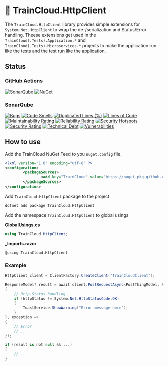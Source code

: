 # 🚆 TrainCloud.HttpClient

The `TrainCloud.HttpClient` library provides simple extensions for `System.Net.HttpClient` to wrap the de-/serialization and Status/Error handling.
Theese extensions get used in the `TrainCloud(.Tests).Application.*` and `TrainCloud(.Tests).Microservices.*` projects to make the application run like the tests and the test run like the application.

## Status

### GitHub Actions
[![SonarQube](https://github.com/traincloud-net/TrainCloud.HttpClient/actions/workflows/sonarqube.yml/badge.svg)](https://github.com/traincloud-net/TrainCloud.HttpClient/actions/workflows/sonarqube.yml) 
[![NuGet](https://github.com/traincloud-net/TrainCloud.HttpClient/actions/workflows/nuget.yml/badge.svg)](https://github.com/traincloud-net/TrainCloud.HttpClient/actions/workflows/nuget.yml) 

### SonarQube
[![Bugs](https://sonarqube.traincloud.dev/api/project_badges/measure?project=TrainCloud.HttpClient&metric=bugs&token=sqb_5644b06561fdd065a59404a694e2a3c684617bec)](https://sonarqube.traincloud.dev/dashboard?id=TrainCloud.HttpClient) 
[![Code Smells](https://sonarqube.traincloud.dev/api/project_badges/measure?project=TrainCloud.HttpClient&metric=code_smells&token=sqb_5644b06561fdd065a59404a694e2a3c684617bec)](https://sonarqube.traincloud.dev/dashboard?id=TrainCloud.HttpClient) 
[![Duplicated Lines (%)](https://sonarqube.traincloud.dev/api/project_badges/measure?project=TrainCloud.HttpClient&metric=duplicated_lines_density&token=sqb_5644b06561fdd065a59404a694e2a3c684617bec)](https://sonarqube.traincloud.dev/dashboard?id=TrainCloud.HttpClient) 
[![Lines of Code](https://sonarqube.traincloud.dev/api/project_badges/measure?project=TrainCloud.HttpClient&metric=ncloc&token=sqb_5644b06561fdd065a59404a694e2a3c684617bec)](https://sonarqube.traincloud.dev/dashboard?id=TrainCloud.HttpClient) 
[![Maintainability Rating](https://sonarqube.traincloud.dev/api/project_badges/measure?project=TrainCloud.HttpClient&metric=sqale_rating&token=sqb_5644b06561fdd065a59404a694e2a3c684617bec)](https://sonarqube.traincloud.dev/dashboard?id=TrainCloud.HttpClient) 
[![Reliability Rating](https://sonarqube.traincloud.dev/api/project_badges/measure?project=TrainCloud.HttpClient&metric=reliability_rating&token=sqb_5644b06561fdd065a59404a694e2a3c684617bec)](https://sonarqube.traincloud.dev/dashboard?id=TrainCloud.HttpClient) 
[![Security Hotspots](https://sonarqube.traincloud.dev/api/project_badges/measure?project=TrainCloud.HttpClient&metric=security_hotspots&token=sqb_5644b06561fdd065a59404a694e2a3c684617bec)](https://sonarqube.traincloud.dev/dashboard?id=TrainCloud.HttpClient) 
[![Security Rating](https://sonarqube.traincloud.dev/api/project_badges/measure?project=TrainCloud.HttpClient&metric=security_rating&token=sqb_5644b06561fdd065a59404a694e2a3c684617bec)](https://sonarqube.traincloud.dev/dashboard?id=TrainCloud.HttpClient) 
[![Technical Debt](https://sonarqube.traincloud.dev/api/project_badges/measure?project=TrainCloud.HttpClient&metric=sqale_index&token=sqb_5644b06561fdd065a59404a694e2a3c684617bec)](https://sonarqube.traincloud.dev/dashboard?id=TrainCloud.HttpClient) 
[![Vulnerabilities](https://sonarqube.traincloud.dev/api/project_badges/measure?project=TrainCloud.HttpClient&metric=vulnerabilities&token=sqb_5644b06561fdd065a59404a694e2a3c684617bec)](https://sonarqube.traincloud.dev/dashboard?id=TrainCloud.HttpClient)

## How to use

Add the TrainCloud NuGet Feed to you `nuget.config` file.

```xml
<?xml version="1.0" encoding="utf-8" ?>
<configuration>
		<packageSources>
				<add key="TrainCloud" value="https://nuget.pkg.github.com/traincloud-net/index.json" />
		</packageSources>
</configuration>
```

Add `TrainCloud.HttpClient` package to the project

```bash
dotnet add package TrainCloud.HttpClient
```

Add the namespace `TrainCloud.HttpClient` to global usings

**GlobalUsings.cs**
```csharp
using TrainCloud.HttpClient;
```

**_Imports.razor**
```razor
@using TrainCloud.HttpClient
```

### Example
```csharp
HttpClient client = ClientFactory.CreateClient("TrainCloudClient");

ResponseModel? result = await client.PostRequestAsync<PostThingModel, ResponseModel>("/Route", validModel, httpStatus =>
{
    // Http-Status handling
    if (httpStatus != System.Net.HttpStatusCode.OK)
    {
        ToastService.ShowWarning("Error message here");
    }
}, exception =>
{
    // Error
    // ...
});

if (result is not null && ...)
{
    // ...
}
```